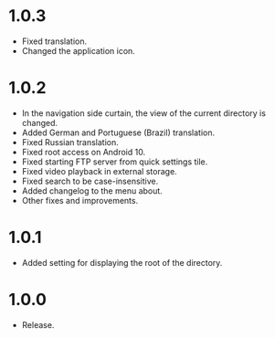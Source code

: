 # 1.0.3
* Fixed translation.
* Changed the application icon.


# 1.0.2
* In the navigation side curtain, the view of the current directory is changed.
* Added German and Portuguese (Brazil) translation.
* Fixed Russian translation.
* Fixed root access on Android 10.
* Fixed starting FTP server from quick settings tile.
* Fixed video playback in external storage.
* Fixed search to be case-insensitive.
* Added changelog to the menu about.
* Other fixes and improvements.


# 1.0.1
* Added setting for displaying the root of the directory.


# 1.0.0
* Release.